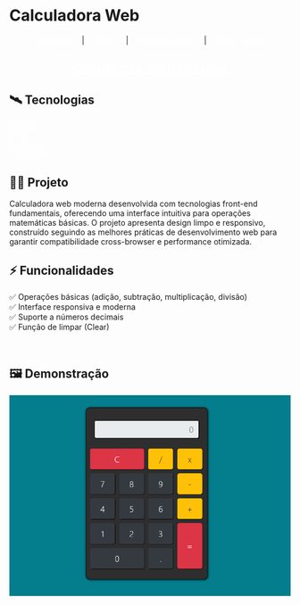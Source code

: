 # Calculadora Web

<p align="center">
  <a href="#-tecnologias" style='color:#FFF'>Tecnologias</a>&nbsp;&nbsp;&nbsp;|&nbsp;&nbsp;&nbsp;
  <a href="#-projeto" style='color:#FFF'>Projeto</a>&nbsp;&nbsp;&nbsp;|&nbsp;&nbsp;&nbsp;
  <a href="#-funcionalidades" style='color:#FFF'>Funcionalidades</a>&nbsp;&nbsp;&nbsp;|&nbsp;&nbsp;&nbsp;
  <a href="#-demonstração" style='color:#FFF'>Demonstração</a>
</p>
  <h2 align="center">
  <a style='color:#FFF' href="#"> Calculadora Web Interativa</a>
 </h2>
 
## 🛰️ Tecnologias
<a href="https://developer.mozilla.org/pt-BR/docs/Web/HTML" style='color:#FFF'>HTML5</a>
<br/>
<a href="https://developer.mozilla.org/pt-BR/docs/Web/CSS" style='color:#FFF'>CSS3</a>
<br/>
<a href="https://getbootstrap.com" style='color:#FFF'>Bootstrap</a>
<br/>
<a href="https://developer.mozilla.org/pt-BR/docs/Web/JavaScript" style='color:#FFF'>JavaScript</a>
<br/>

## 👨‍💻 Projeto
Calculadora web moderna desenvolvida com tecnologias front-end fundamentais, oferecendo uma interface intuitiva para operações matemáticas básicas. O projeto apresenta design limpo e responsivo, construído seguindo as melhores práticas de desenvolvimento web para garantir compatibilidade cross-browser e performance otimizada.
<br/>

## ⚡ Funcionalidades

✅ Operações básicas (adição, subtração, multiplicação, divisão)
<br/>
✅ Interface responsiva e moderna
<br/>
✅ Suporte a números decimais
<br/>
✅ Função de limpar (Clear)
<br/>

<br/>

## 🖼️ Demonstração
![Imagem da Calculadora](Design_da_Calculadora.png)

<br/>
